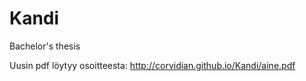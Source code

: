Kandi
=====

Bachelor's thesis

Uusin pdf löytyy osoitteesta: http://corvidian.github.io/Kandi/aine.pdf
